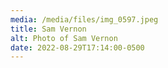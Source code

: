 ```yaml
---
media: /media/files/img_0597.jpeg
title: Sam Vernon
alt: Photo of Sam Vernon
date: 2022-08-29T17:14:00-0500
---
```


